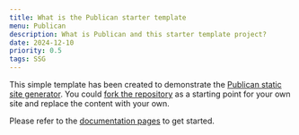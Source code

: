 ```yaml
---
title: What is the Publican starter template
menu: Publican
description: What is Publican and this starter template project?
date: 2024-12-10
priority: 0.5
tags: SSG
---
```


This simple template has been created to demonstrate the [Publican static site generator](https://www.npmjs.com/package/publican). You could [fork the repository](https://github.com/craigbuckler/publican-starter) as a starting point for your own site and replace the content with your own.

Please refer to the [documentation pages](--ROOT--docs/) to get started.
